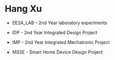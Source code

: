 # Hang Xu

- EE2A_LAB - 2nd Year laboratory experiments

- IDP -  2nd Year Integrated Design Project

- IMP - 2nd Year Integrated Mechatronic Project 

- MSSE - Smart Home Device Design Project
